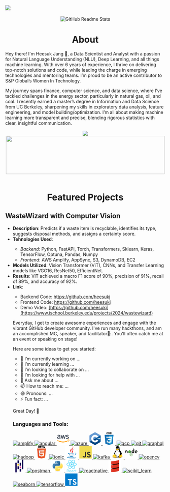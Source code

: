 
<img src="https://camo.githubusercontent.com/8a1ff1540e31e071d6a673cac28fe9f7f2907db6ca5374c910ce2b9cbfc5495f/68747470733a2f2f6b6f6d617265762e636f6d2f67687076632f3f757365726e616d653d617273687361687a6164?raw=true" >

<p align="center">
<!--  <img width="100px" src="https://res.cloudinary.com/anuraghazra/image/upload/v1594908242/logo_ccswme.svg" align="center" alt="GitHub Readme Stats" /> -->
<!--  <img width="100px" src="https://img.icons8.com/?size=100&id=ECMoRI9OnXkc&format=png&color=000000?raw=true" align="center" alt="GitHub Readme Stats" /> -->
 <img width="100px" src="https://github.com/user-attachments/assets/d7fef0b2-f2f9-4bd5-a050-fb39990f35f7?raw=true" align="center" alt="GitHub Readme Stats" />
<!--  <img width="50px" src="https://media.tenor.com/ujEy3X11-m8AAAAi/modular-festival-modular.gif?raw=true" align="center" alt="GitHub Readme Stats" /> -->
<!--  <img width="100px" src="https://media.tenor.com/IJfX2DlG2AEAAAAi/curiouspiyuesh-piyueshmodi.gif?raw=true" align="center" alt="GitHub Readme Stats" /> -->
</p>

<h1 align="center">About</h1>
<p align="left">Hey there! I'm Heesuk Jang 👋, a Data Scientist and Analyst with a passion for Natural Language Understanding (NLU), Deep Learning, and all things machine learning. With over 6 years of experience, I thrive on delivering top-notch solutions and code, while leading the charge in emerging technologies and mentoring teams. I’m proud to be an active contributor to S&P Global’s Women In Technology.

My journey spans finance, computer science, and data science, where I’ve tackled challenges in the energy sector, particularly in natural gas, oil, and coal. I recently earned a master’s degree in Information and Data Science from UC Berkeley, sharpening my skills in exploratory data analysis, feature engineering, and model building/optimization. I’m all about making machine learning more transparent and precise, blending rigorous statistics with clear, insightful communication.
</p>

<div align="center">
<!--     <img src="https://media1.tenor.com/m/Z_Ah8rkdZ4YAAAAC/walking-code.gif?raw=true" width="100" height="200"> -->
    <img src="https://media.tenor.com/IF2JdxzmyN4AAAAi/coding-girl.gif?raw=true" align="center">
</div>
<div align="center">
    <img src="https://github.com/arshsahzad/arshsahzad/blob/master/assets/gifs/snake.svg?raw=true" width="500" height="120" align="center" >
</div>
<br/>
<h1 align="center">Featured Projects</h1>
<!--     ### Demo -->
<!-- *   Donut Vertical Chart layout
[![Top Langs](https://github-readme-stats.vercel.app/api/top-langs/?username=anuraghazra\&layout=donut-vertical)](https://github.com/anuraghazra/github-readme-stats) -->

<h2 align="left">WasteWizard with Computer Vision</h2>
<ul>
 <li><strong>Description</strong>: Predicts if a waste item is recyclable, identifies its type, suggests disposal methods, and assigns a certainty score.</li>
 <li><strong>Tehnologies Used</strong>:</li>
  <ul>
   <li><i>Backend</i>: Python, FastAPI, Torch, Transformers, Sklearn, Keras, TensorFlow, Optuna, Pandas, Numpy</li>
   <li><i>Frontend</i>: AWS Amplify, AppSync, S3, DynamoDB, EC2</li>  
  </ul>
 <li><strong>Models Utilized</strong>: Vision Transformer (ViT), CNNs, and Transfer Learning models like VGG16, ResNet50, EfficientNet.</li>
 <li><strong>Results</strong>: ViT achieved a macro F1 score of 90%, precision of 91%, recall of 89%, and accuracy of 92%.</li>
 <li><strong>Link</strong>:</li> 
 <ul>
   <li>Backend Code</i>: <a href="https://github.com/heesukj" target="_blank">https://github.com/heesukj</a></li> 
   <li>Frontend Code</i>: <a href="https://github.com/heesukj" target="_blank">https://github.com/heesukj</a></li> 
   <li>Demo Video</i>: <a href="https://www.ischool.berkeley.edu/projects/2024/wastewizard" target="_blank">[https://github.com/heesukj](https://www.ischool.berkeley.edu/projects/2024/wastewizard)</a></li> 
</ul>

Everyday, I get to create awesome experiences and engage with the vibrant GitHub developer community. I've run many hackthons, and am an accomplished MC, speaker, and facilitator🎤:. You'll often catch me at an event or speaking on stage!

Here are some ideas to get you started:

- 🔭 I’m currently working on ...
- 🌱 I’m currently learning ...
- 👯 I’m looking to collaborate on ...
- 🤔 I’m looking for help with ...
- 💬 Ask me about ...
- 📫 How to reach me: ...
- 😄 Pronouns: ...
- ⚡ Fun fact: ...

Great Day! 🚀

<h3 align="left">Languages and Tools:</h3>
<p align="left"> <a href="https://aws.amazon.com/amplify/" target="_blank" rel="noreferrer"> <img src="https://docs.amplify.aws/assets/logo-dark.svg" alt="amplify" width="40" height="40"/> </a> <a href="https://angular.io" target="_blank" rel="noreferrer"> <img src="https://angular.io/assets/images/logos/angular/angular.svg" alt="angular" width="40" height="40"/> </a> <a href="https://aws.amazon.com" target="_blank" rel="noreferrer"> <img src="https://raw.githubusercontent.com/devicons/devicon/master/icons/amazonwebservices/amazonwebservices-original-wordmark.svg" alt="aws" width="40" height="40"/> </a> <a href="https://azure.microsoft.com/en-in/" target="_blank" rel="noreferrer"> <img src="https://www.vectorlogo.zone/logos/microsoft_azure/microsoft_azure-icon.svg" alt="azure" width="40" height="40"/> </a> <a href="https://www.w3schools.com/cpp/" target="_blank" rel="noreferrer"> <img src="https://raw.githubusercontent.com/devicons/devicon/master/icons/cplusplus/cplusplus-original.svg" alt="cplusplus" width="40" height="40"/> </a> <a href="https://www.w3schools.com/css/" target="_blank" rel="noreferrer"> <img src="https://raw.githubusercontent.com/devicons/devicon/master/icons/css3/css3-original-wordmark.svg" alt="css3" width="40" height="40"/> </a> <a href="https://cloud.google.com" target="_blank" rel="noreferrer"> <img src="https://www.vectorlogo.zone/logos/google_cloud/google_cloud-icon.svg" alt="gcp" width="40" height="40"/> </a> <a href="https://git-scm.com/" target="_blank" rel="noreferrer"> <img src="https://www.vectorlogo.zone/logos/git-scm/git-scm-icon.svg" alt="git" width="40" height="40"/> </a> <a href="https://graphql.org" target="_blank" rel="noreferrer"> <img src="https://www.vectorlogo.zone/logos/graphql/graphql-icon.svg" alt="graphql" width="40" height="40"/> </a> <a href="https://hadoop.apache.org/" target="_blank" rel="noreferrer"> <img src="https://www.vectorlogo.zone/logos/apache_hadoop/apache_hadoop-icon.svg" alt="hadoop" width="40" height="40"/> </a> <a href="https://www.w3.org/html/" target="_blank" rel="noreferrer"> <img src="https://raw.githubusercontent.com/devicons/devicon/master/icons/html5/html5-original-wordmark.svg" alt="html5" width="40" height="40"/> </a> <a href="https://ionicframework.com" target="_blank" rel="noreferrer"> <img src="https://upload.wikimedia.org/wikipedia/commons/d/d1/Ionic_Logo.svg" alt="ionic" width="40" height="40"/> </a> <a href="https://www.java.com" target="_blank" rel="noreferrer"> <img src="https://raw.githubusercontent.com/devicons/devicon/master/icons/java/java-original.svg" alt="java" width="40" height="40"/> </a> <a href="https://developer.mozilla.org/en-US/docs/Web/JavaScript" target="_blank" rel="noreferrer"> <img src="https://raw.githubusercontent.com/devicons/devicon/master/icons/javascript/javascript-original.svg" alt="javascript" width="40" height="40"/> </a> <a href="https://kafka.apache.org/" target="_blank" rel="noreferrer"> <img src="https://www.vectorlogo.zone/logos/apache_kafka/apache_kafka-icon.svg" alt="kafka" width="40" height="40"/> </a> <a href="https://www.linux.org/" target="_blank" rel="noreferrer"> <img src="https://raw.githubusercontent.com/devicons/devicon/master/icons/linux/linux-original.svg" alt="linux" width="40" height="40"/> </a> <a href="https://nodejs.org" target="_blank" rel="noreferrer"> <img src="https://raw.githubusercontent.com/devicons/devicon/master/icons/nodejs/nodejs-original-wordmark.svg" alt="nodejs" width="40" height="40"/> </a> <a href="https://opencv.org/" target="_blank" rel="noreferrer"> <img src="https://www.vectorlogo.zone/logos/opencv/opencv-icon.svg" alt="opencv" width="40" height="40"/> </a> <a href="https://pandas.pydata.org/" target="_blank" rel="noreferrer"> <img src="https://raw.githubusercontent.com/devicons/devicon/2ae2a900d2f041da66e950e4d48052658d850630/icons/pandas/pandas-original.svg" alt="pandas" width="40" height="40"/> </a> <a href="https://postman.com" target="_blank" rel="noreferrer"> <img src="https://www.vectorlogo.zone/logos/getpostman/getpostman-icon.svg" alt="postman" width="40" height="40"/> </a> <a href="https://www.python.org" target="_blank" rel="noreferrer"> <img src="https://raw.githubusercontent.com/devicons/devicon/master/icons/python/python-original.svg" alt="python" width="40" height="40"/> </a> <a href="https://reactjs.org/" target="_blank" rel="noreferrer"> <img src="https://raw.githubusercontent.com/devicons/devicon/master/icons/react/react-original-wordmark.svg" alt="react" width="40" height="40"/> </a> <a href="https://reactnative.dev/" target="_blank" rel="noreferrer"> <img src="https://reactnative.dev/img/header_logo.svg" alt="reactnative" width="40" height="40"/> </a> <a href="https://www.scala-lang.org" target="_blank" rel="noreferrer"> <img src="https://raw.githubusercontent.com/devicons/devicon/master/icons/scala/scala-original.svg" alt="scala" width="40" height="40"/> </a> <a href="https://scikit-learn.org/" target="_blank" rel="noreferrer"> <img src="https://upload.wikimedia.org/wikipedia/commons/0/05/Scikit_learn_logo_small.svg" alt="scikit_learn" width="40" height="40"/> </a> <a href="https://seaborn.pydata.org/" target="_blank" rel="noreferrer"> <img src="https://seaborn.pydata.org/_images/logo-mark-lightbg.svg" alt="seaborn" width="40" height="40"/> </a> <a href="https://www.tensorflow.org" target="_blank" rel="noreferrer"> <img src="https://www.vectorlogo.zone/logos/tensorflow/tensorflow-icon.svg" alt="tensorflow" width="40" height="40"/> </a> <a href="https://www.typescriptlang.org/" target="_blank" rel="noreferrer"> <img src="https://raw.githubusercontent.com/devicons/devicon/master/icons/typescript/typescript-original.svg" alt="typescript" width="40" height="40"/> </a> </p>



